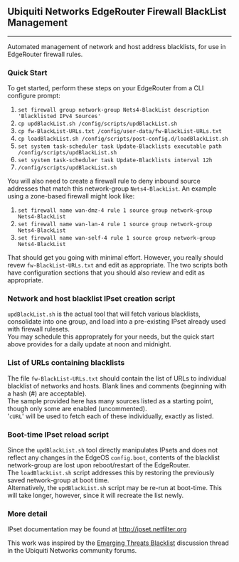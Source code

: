 ## Ubiquiti Networks EdgeRouter Firewall BlackList Management
-------------------------------------------------------------
Automated management of network and host address blacklists, for use
in EdgeRouter firewall rules.


### Quick Start
To get started, perform these steps on your EdgeRouter from a CLI configure prompt:  
1. ```set firewall group network-group Nets4-BlackList description 'Blacklisted IPv4 Sources'```  
2. ```cp updBlackList.sh /config/scripts/updBlackList.sh```  
3. ```cp fw-BlackList-URLs.txt /config/user-data/fw-BlackList-URLs.txt```  
4. ```cp loadBlackList.sh /config/scripts/post-config.d/loadBlackList.sh```  
5. ```set system task-scheduler task Update-Blacklists executable path /config/scripts/updBlackList.sh```  
6. ```set system task-scheduler task Update-Blacklists interval 12h```  
7. ```/config/scripts/updBlackList.sh```  

You will also need to create a firewall rule to deny inbound source addresses
that match this network-group ```Nets4-BlackList```.  An example using
a zone-based firewall might look like:  
1. ```set firewall name wan-dmz-4 rule 1 source group network-group Nets4-BlackList```  
2. ```set firewall name wan-lan-4 rule 1 source group network-group Nets4-BlackList```  
3. ```set firewall name wan-self-4 rule 1 source group network-group Nets4-BlackList```  

That should get you going with minimal effort.  However, you really should
revew ```fw-BlackList-URLs.txt``` and edit as appropriate.  The two scripts
both have configuration sections that you should also review and edit as
appropriate.


### Network and host blacklist IPset creation script
```updBlackList.sh``` is the actual tool that will fetch various blacklists,
consolidate into one group, and load into a pre-existing IPset already used
with firewall rulesets.  
You may schedule this approprately for your needs, but the quick start above
provides for a daily update at noon and midnight.


### List of URLs containing blacklists
The file ```fw-BlackList-URLs.txt``` should contain the list of URLs to
individual blacklist of networks and hosts.  Blank lines and comments
(beginning with a hash (#) are acceptable).  
The sample provided here has many sources listed as a starting point,
though only some are enabled (uncommented).  
'```cURL```' will be used to fetch each of these individually,
exactly as listed.


### Boot-time IPset reload script
Since the ```updBlackList.sh``` tool directly manipulates IPsets and does
not reflect any changes in the EdgeOS ```config.boot```, contents of the
blacklist network-group are lost upon reboot/restart of the EdgeRouter.  
The ```loadBlackList.sh``` script addresses this by restoring the previously
saved network-group at boot time.  
Alternatively, the ```updBlackList.sh``` script may be re-run at boot-time.
This will take longer, however, since it will recreate the list newly.


### More detail
IPset documentation may be found at http://ipset.netfilter.org

This work was inspired by the
[Emerging Threats Blacklist](https://community.ubnt.com/t5/EdgeMAX/Emerging-Threats-Blacklist/td-p/645375)
discussion thread in the Ubiquiti Networks community forums.
